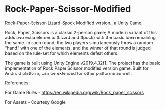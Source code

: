 # Rock-Paper-Scissor-Modified
Rock-Paper-Scissor-Lizard-Spock Modified version., a Unity Game.

Rock, Paper, Scissors is a classic 2-person game; A modern variant of this adds two extra elements (Lizard
and Spock) with the basic idea remaining the same. In each round, the two players simultaneously throw
a random “hand” with one of the elements, and the winner of that round is judged based on the rule-set
for which elements defeat others.

The game is built using Unity Engine v2019.4.32f1.
The project has the basic implementation of Rock Paper Scissor modified version game.
Built for Android platform, can be extended for other platforms as well.

References:

For Game Rules - https://en.wikipedia.org/wiki/Rock_paper_scissors

For Assets - Courtesy Google!
